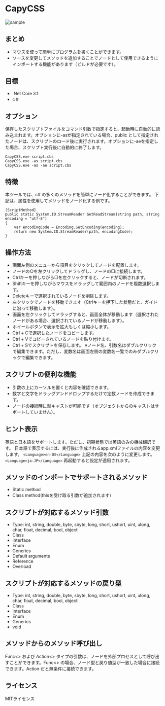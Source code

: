 # CapyCSS
![sample](https://user-images.githubusercontent.com/63950487/91655061-fd3a7380-eae8-11ea-97e2-f4d868b25e97.png)

## まとめ
* マウスを使って簡単にプログラムを書くことができます。
* ソースを変更してメソッドを追加することでノードとして使用できるようにインポートする機能があります（ビルドが必要です）。

## 目標
* .Net Core 3.1
* c＃

## オプション
保存したスクリプトファイルをコマンド引数で指定すると、起動時に自動的に読み込まれます。オプションに-asが指定されている場合、public として指定されたノードは、スクリプトのロード後に実行されます。オプションに-aeを指定した場合、スクリプト実行後に自動的に終了します。
```
CapyCSS.exe script.cbs
CapyCSS.exe -as script.cbs
CapyCSS.exe -as -ae script.cbs
```

## 特徴
本ツールでは、c# の多くのメソッドを簡単にノード化することができます。
下記は、属性を使用してメソッドをノード化する例です。
```
[ScriptMethod]
public static System.IO.StreamReader GetReadStream(string path, string encoding = "utf-8")
{
    var encodingCode = Encoding.GetEncoding(encoding);
    return new System.IO.StreamReader(path, encodingCode);
}
```

## 操作方法
* 画面左側のメニューから項目をクリックしてノードを配置します。
* ノードの○を左クリックしてドラッグし、ノードの□に接続します。
* Ctrlキーを押しながら□を左クリックすると、ノードが切断されます。
* Shiftキーを押しながらマウスをドラッグして範囲内のノードを複数選択します。
* Deleteキーで選択されているノードを削除します。
* 左クリックでノードを移動できます（Ctrlキーを押下した状態だと、ガイドに沿って移動します）。
* 画面を左クリックしてドラッグすると、画面全体が移動します（選択されたノードがある場合、選択されているノードが移動します）。
* ホイールボタンで表示を拡大もしくは縮小します。
* Ctrl + Cで選択したノードをコピーします。
* Ctrl + Vでコピーされているノードを貼り付けます。
* Ctrl + Sでスクリプトを保存します。
※ノード名、引数名はダブルクリックで編集できます。ただし、変数名は画面左側の変数名一覧でのみダブルクリックで編集できます。

## スクリプトの便利な機能
* 引数の上にカーソルを置くと内容を確認できます。
* 数字と文字をドラッグアンドドロップするだけで定数ノードを作成できます。
* ノードの接続時に型キャストが可能です（オブジェクトからのキャストはサポートしていません）。

## ヒント表示
英語と日本語をサポートします。ただし、初期状態では英語のみの機械翻訳です。
日本語で表示するには、実行後に作成されるapp.xmlファイルの内容を変更します。
```<Language>en-US</Language>```
上記の内容を次のように変更します。
```<Language>ja-JP</Language>```
再起動すると設定が適用されます。

## メソッドのインポートでサポートされるメソッド
* Static method
* Class method(thisを受け取る引数が追加されます)

## スクリプトが対応するメソッド引数
* Type: int, string, double, byte, sbyte, long, short, ushort, uint, ulong, char, float, decimal, bool, object
* Class
* Interface
* Enum
* Generics
* Default arguments
* Reference
* Overload

## スクリプトが対応するメソッドの戻り型
* Type: int, string, double, byte, sbyte, long, short, ushort, uint, ulong, char, float, decimal, bool, object
* Class
* Interface
* Enum
* Generics
* void

## メソッドからのメソッド呼び出し
Func<> および Action<> タイプの引数は、ノードを外部プロセスとして呼び出すことができます。Func<> の場合、ノード型と戻り値型が一致した場合に接続できます。Action だと無条件に接続できます。

## ライセンス
MITライセンス
